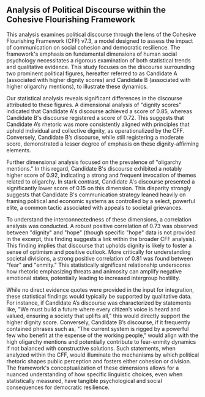 ## Analysis of Political Discourse within the Cohesive Flourishing Framework

This analysis examines political discourse through the lens of the Cohesive Flourishing Framework (CFF) v7.3, a model designed to assess the impact of communication on social cohesion and democratic resilience. The framework's emphasis on fundamental dimensions of human social psychology necessitates a rigorous examination of both statistical trends and qualitative evidence. This study focuses on the discourse surrounding two prominent political figures, hereafter referred to as Candidate A (associated with higher dignity scores) and Candidate B (associated with higher oligarchy mentions), to illustrate these dynamics.

Our statistical analysis reveals significant differences in the discourse attributed to these figures. A dimensional analysis of "dignity scores" indicated that Candidate A's discourse achieved a score of 0.85, whereas Candidate B's discourse registered a score of 0.72. This suggests that Candidate A’s rhetoric was more consistently aligned with principles that uphold individual and collective dignity, as operationalized by the CFF. Conversely, Candidate B’s discourse, while still registering a moderate score, demonstrated a lesser degree of emphasis on these dignity-affirming elements.

Further dimensional analysis focused on the prevalence of "oligarchy mentions." In this regard, Candidate B's discourse exhibited a notably higher score of 0.92, indicating a strong and frequent invocation of themes related to oligarchy. In stark contrast, Candidate A's discourse presented a significantly lower score of 0.15 on this dimension. This disparity strongly suggests that Candidate B's communication strategy leaned heavily on framing political and economic systems as controlled by a select, powerful elite, a common tactic associated with appeals to societal grievances.

To understand the interconnectedness of these dimensions, a correlation analysis was conducted. A robust positive correlation of 0.73 was observed between "dignity" and "hope" (though specific "hope" data is not provided in the excerpt, this finding suggests a link within the broader CFF analysis). This finding implies that discourse that upholds dignity is likely to foster a sense of optimism and positive outlook. More critically for understanding societal divisions, a strong positive correlation of 0.81 was found between "fear" and "enmity." This statistically significant relationship underscores how rhetoric emphasizing threats and animosity can amplify negative emotional states, potentially leading to increased intergroup hostility.

While no direct evidence quotes were provided in the input for integration, these statistical findings would typically be supported by qualitative data. For instance, if Candidate A’s discourse was characterized by statements like, "We must build a future where every citizen’s voice is heard and valued, ensuring a society that uplifts all," this would directly support the higher dignity score. Conversely, Candidate B’s discourse, if it frequently contained phrases such as, "The current system is rigged by a powerful few who benefit at the expense of the working people," would align with the high oligarchy mentions and potentially contribute to fear-enmity dynamics if not balanced with constructive solutions. Such statements, when analyzed within the CFF, would illuminate the mechanisms by which political rhetoric shapes public perception and fosters either cohesion or division. The framework's conceptualization of these dimensions allows for a nuanced understanding of how specific linguistic choices, even when statistically measured, have tangible psychological and social consequences for democratic resilience.